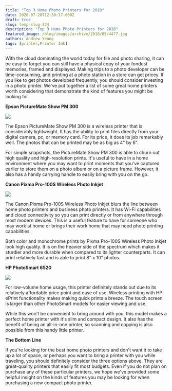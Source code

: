 ```yaml
---
title: "Top 3 Home Photo Printers for 2018"
date: 2020-07-28T12:30:17.000Z
draft: true
slug: temp-slug-324
description: "Top 3 Home Photo Printers for 2018"
featured_image: /blog/images/archive/2018/09/4477.jpg
authors: Andrew Yeung
tags: [printer,Printer Ink]
---
```


With the cloud dominating the world today for file and photo sharing, it can be easy to forget you can still have a physical copy of your fondest memories, framed and displayed. Making trips to a photo developer can be time-consuming, and printing at a photo station in a store can get pricey. If you like to get photos developed frequently, you should consider investing in a photo printer. We've put together a list of some great home printers worth considering that demonstrate the kind of features you might be looking for.

**Epson PictureMate Show PM 300**

![](/blog/images/archive/2018/09/4477-300x300.jpg)

The Epson PictureMate Show PM 300 is a wireless printer that is considerably lightweight. It has the ability to print files directly from your digital camera, pc, or memory card. For its price, it does its job remarkably well. The photos that can be printed may be as big as 4" by 6". 

For simple snapshots, the PictureMate Show PM 300 is able to churn out high quality and high-resolution prints. It's useful to have in a home environment where you may want to print moments that you've captured earlier to store them on a photo album or on a picture frame. However, it also has a handy carrying handle to easily bring with you on the go.

**Canon Pixma Pro-100S Wireless Photo Inkjet** 

![](/blog/images/archive/2018/09/6660-300x300.jpg)

The Canon Pixma Pro-100S Wireless Photo Inkjet blurs the line between home photo printers and business photo printers. It has Wi-Fi capabilities and cloud connectivity so you can print directly or from anywhere through most modern devices. This is a useful feature to have for someone who may work at home or brings their work home that may need photo printing capabilities. 

Both color and monochrome prints by Pixma Pro-100S Wireless Photo Inkjet look high quality. It is on the heavier side of the spectrum which makes it sturdier and more durable when compared to its lighter counterparts. It can print relatively fast and is able to print 8" x 10" photos.

**HP PhotoSmart 6520** 

![](/blog/images/archive/2018/09/6074-300x300.jpg)

For low-volume home usage, this printer definitely stands out due to its relatively affordable price point and ease of use. Wireless printing with HP ePrint functionality makes making quick prints a breeze. The touch screen is larger than other PhotoSmart models for easier viewing and use.

While this won't be convenient to bring around with you, this model makes a perfect home printer with it's slim and compact design. It also has the benefit of being an all-in-one printer, so scanning and copying is also possible from this handy little printer.

**The Bottom Line**

If you're looking for the best home photo printers and don't want it to take up a lot of space, or perhaps you want to bring a printer with you while traveling, you should definitely consider the three options above. They are great-quality printers that easily fit most budgets. Even if you do not plan on purchase any of these particular printers, we hope we've provided some helpful insight on the kinds of features you may be looking for when purchasing a new compact photo printer.